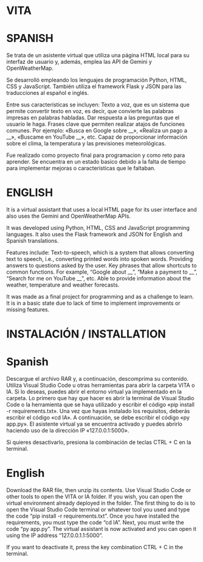 # VITA

# SPANISH
Se trata de un asistente virtual que utiliza una página HTML local para su interfaz de usuario y, además, emplea las API de Gemini y OpenWeatherMap.

Se desarrolló empleando los lenguajes de programación Python, HTML, CSS y JavaScript. También utiliza el framework Flask y JSON para las traducciones al español e inglés.

Entre sus características se incluyen:
Texto a voz, que es un sistema que permite convertir texto en voz, es decir, que convierte las palabras impresas en palabras habladas.
Dar respuesta a las preguntas que el usuario le haga.
Frases clave que permiten realizar atajos de funciones comunes. Por ejemplo: «Busca en Google sobre __», «Realiza un pago a __», «Buscame en YouTube __», etc.
Capaz de proporcionar información sobre el clima, la temperatura y las previsiones meteorológicas.

Fue realizado como proyecto final para programacion y como reto para aprender. Se encuentra en un estado basico debido a la falta de tiempo para implementar mejoras o caracteristicas que le faltaban.

# ENGLISH
It is a virtual assistant that uses a local HTML page for its user interface and also uses the Gemini and OpenWeatherMap APIs.

It was developed using Python, HTML, CSS and JavaScript programming languages. It also uses the Flask framework and JSON for English and Spanish translations.

Features include:
Text-to-speech, which is a system that allows converting text to speech, i.e., converting printed words into spoken words.
Providing answers to questions asked by the user.
Key phrases that allow shortcuts to common functions. For example, “Google about __”, “Make a payment to __”, “Search for me on YouTube __”, etc.
Able to provide information about the weather, temperature and weather forecasts.

It was made as a final project for programming and as a challenge to learn. It is in a basic state due to lack of time to implement improvements or missing features.

# INSTALACIÓN / INSTALLATION

# Spanish
Descargue el archivo RAR y, a continuación, descomprima su contenido.
Utiliza Visual Studio Code u otras herramientas para abrir la carpeta VITA o IA.
Si lo deseas, puedes abrir el entorno virtual ya implementado en la carpeta.
Lo primero que hay que hacer es abrir la terminal de Visual Studio Code o la herramienta que se haya utilizado y escribir el código «pip install -r requirements.txt».
Una vez que hayas instalado los requisitos, deberás escribir el código «cd IA».
A continuación, se debe escribir el código «py app.py».
El asistente virtual ya se encuentra activado y puedes abrirlo haciendo uso de la dirección IP «127.0.0.1:5000».

Si quieres desactivarlo, presiona la combinación de teclas CTRL + C en la terminal.

# English
Download the RAR file, then unzip its contents.
Use Visual Studio Code or other tools to open the VITA or IA folder.
If you wish, you can open the virtual environment already deployed in the folder.
The first thing to do is to open the Visual Studio Code terminal or whatever tool you used and type the code “pip install -r requirements.txt”.
Once you have installed the requirements, you must type the code “cd IA”.
Next, you must write the code “py app.py”.
The virtual assistant is now activated and you can open it using the IP address “127.0.0.1.1:5000”.

If you want to deactivate it, press the key combination CTRL + C in the terminal.

